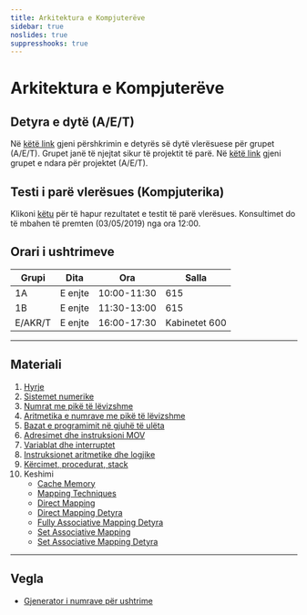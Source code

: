 ```yaml
---
title: Arkitektura e Kompjuterëve
sidebar: true
noslides: true
suppresshooks: true
---
```


# Arkitektura e Kompjuterëve

## Detyra e dytë (A/E/T)

Në [këtë link](/lendet/arkitektura-kompjutereve/detyra2) gjeni përshkrimin e detyrës së dytë vlerësuese për grupet (A/E/T). Grupet janë të njejtat sikur të projektit të parë. Në [këtë link](https://docs.google.com/spreadsheets/d/10ijKqxnF67oQgOoO146o7kW0IzDpBwNFsBtWC6CrI8g/edit?usp=sharing) gjeni grupet e ndara për projektet (A/E/T).

## Testi i parë vlerësues (Kompjuterika)

Klikoni [këtu](/lendet/arkitektura-kompjutereve/testi1) për të hapur rezultatet e testit të parë vlerësues. Konsultimet do të mbahen të premten (03/05/2019) nga ora 12:00.

## Orari i ushtrimeve

| Grupi   | Dita    | Ora         | Salla         |
| ------- | ------- | ----------- | ------------- |
| 1A      | E enjte | 10:00-11:30 | 615           |
| 1B      | E enjte | 11:30-13:00 | 615           |
| E/AKR/T | E enjte | 16:00-17:30 | Kabinetet 600 |

---

## Materiali

1. [Hyrje](/lendet/arkitektura-kompjutereve/java1)
2. [Sistemet numerike](/lendet/arkitektura-kompjutereve/java2)
3. [Numrat me pikë të lëvizshme](/lendet/arkitektura-kompjutereve/java3)
4. [Aritmetika e numrave me pikë të lëvizshme](/lendet/arkitektura-kompjutereve/java4)
5. [Bazat e programimit në gjuhë të ulëta](/lendet/arkitektura-kompjutereve/java5)
6. [Adresimet dhe instruksioni MOV](/lendet/arkitektura-kompjutereve/java6)
7. [Variablat dhe interruptet](/lendet/arkitektura-kompjutereve/java7)
8. [Instruksionet aritmetike dhe logjike](/lendet/arkitektura-kompjutereve/java8)
9. [Kërcimet, procedurat, stack](/lendet/arkitektura-kompjutereve/java9)
10. Keshimi
    - [Cache Memory](https://www.gatevidyalay.com/cache-memory/)
    - [Mapping Techniques](https://www.gatevidyalay.com/cache-mapping-cache-mapping-techniques/)
    - [Direct Mapping](https://www.gatevidyalay.com/direct-mapping-cache-mapping/)
    - [Direct Mapping Detyra](https://www.gatevidyalay.com/direct-mapping-cache-practice-problems/)
    - [Fully Associative Mapping Detyra](https://www.gatevidyalay.com/fully-associative-cache-practice-problems/)
    - [Set Associative Mapping](https://www.gatevidyalay.com/set-associative-mapping-cache-mapping/)
    - [Set Associative Mapping Detyra](https://www.gatevidyalay.com/set-associative-mapping-practice-problems/)

---

## Vegla

- [Gjenerator i numrave për ushtrime](/app?id=yku4hgwdxdbjsygctdbixqv4dtbknq4geeywkiodwz4fy2reaf6am3zxgq)
